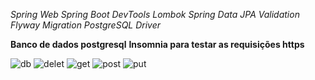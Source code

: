 _Spring Web
Spring Boot DevTools
Lombok
Spring Data JPA
Validation
Flyway Migration
PostgreSQL Driver_

**Banco de dados postgresql**
**Insomnia para testar as requisições https**

![db](https://github.com/gabbdietrich/crudAplication/assets/99931851/c56c5856-3a08-4d1c-a479-06166b2faf14)
![delet](https://github.com/gabbdietrich/crudAplication/assets/99931851/1017b638-3f53-4df7-87cb-d952a5eb645c)
![get](https://github.com/gabbdietrich/crudAplication/assets/99931851/154b6c1a-9123-427b-9a62-c14c08007f29)
![post](https://github.com/gabbdietrich/crudAplication/assets/99931851/e2644f1e-cb30-4fa4-880c-99efd222f06f)
![put](https://github.com/gabbdietrich/crudAplication/assets/99931851/7ea5e4f4-9929-4e3f-b085-ad080f10774c)
